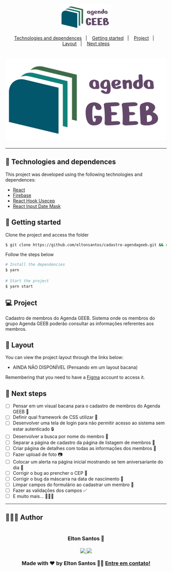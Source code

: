 <p align="center">
  <img alt="Agenda GEEB" src=".github/logo.png" width="160px">
</p>

<p align="center">
  <a href="#-technologies-and-dependences">Technologies and dependences</a>&nbsp;&nbsp;&nbsp;|&nbsp;&nbsp;&nbsp;
  <a href="#-getting-started">Getting started</a>&nbsp;&nbsp;&nbsp;|&nbsp;&nbsp;&nbsp;
  <a href="#-project">Project</a>&nbsp;&nbsp;&nbsp;|&nbsp;&nbsp;&nbsp;
  <a href="#-layout">Layout</a>&nbsp;&nbsp;&nbsp;|&nbsp;&nbsp;&nbsp;
  <a href="#-next-steps">Next steps</a>

<br>

<h1 align="center">
    <a href="https://agendageeb.vercel.app" target="_blank">
      <img alt="Agenda GEEB" title="Agenda GEEB" src=".github/logo_branco.png" />
    </a>
</h1>

---

## 🧪 Technologies and dependences

This project was developed using the following technologies and dependences:

- [React](https://reactjs.org)
- [Firebase](https://firebase.google.com/)
- [React Hook Usecep](https://github.com/tawsbob/react-hook-useCep/)
- [React Input Date Mask](https://github.com/elter1109/react-input-date-mask/)

## 🚀 Getting started

Clone the project and access the folder

```bash
$ git clone https://github.com/eltonsantos/cadastro-agendageeb.git && cd cadastro-agendageeb
```

Follow the steps below
```bash
# Install the dependencies
$ yarn

# Start the project
$ yarn start
```

## 💻 Project

Cadastro de membros do Agenda GEEB. Sistema onde os membros do grupo Agenda GEEB poderão consultar as informações referentes aos membros.

## 🔖 Layout

You can view the project layout through the links below:

- AINDA NÃO DISPONÍVEL (Pensando em um layout bacana)

Remembering that you need to have a [Figma](http://figma.com/) account to access it.

## 🐾 Next steps

- [ ] Pensar em um visual bacana para o cadastro de membros do Agenda GEEB 💭
- [ ] Definir qual framework de CSS utilizar 💅
- [ ] Desenvolver uma tela de login para não permitir acesso ao sistema sem estar autenticado 🔒
- [ ] Desenvolver a busca por nome do membro 🔎
- [ ] Separar a página de cadastro da página de listagem de membros 📌
- [ ] Criar página de detalhes com todas as informações dos membros 💾
- [ ] Fazer upload de foto 📷
- [ ] Colocar um alerta na página inicial mostrando se tem aniversariante do dia 📆
- [ ] Corrigir o bug ao prencher o CEP 🐛
- [ ] Corrigir o bug da máscarra na data de nascimento 🐛
- [ ] Limpar campos do formulário ao cadastrar um membro 🧹
- [ ] Fazer as validações dos campos ✅
- [ ] E muito mais... 💜💪🏼

---

## 👨🏻‍💻 Author

<h3 align="center">
  <img style="border-radius: 50%" src="https://avatars3.githubusercontent.com/u/1292594?s=460&u=0b1bfb0fc81256c59dc33f31ce344231bd5a5286&v=4" width="100px;" alt=""/>
  <br/>
  <strong>Elton Santos</strong> 🚀
  <br/>
  <br/>

 <a href="https://www.linkedin.com/in/eltonmelosantos" alt="LinkedIn" target="blank">
    <img src="https://img.shields.io/badge/-LinkedIn-blue?style=flat-square&logo=Linkedin&logoColor=white" />
  </a>

  <a href="mailto:elton.melo.santos@gmail.com?subject=Olá%20Elton" alt="Email" target="blank">
    <img src="https://img.shields.io/badge/-Gmail-c14438?style=flat-square&logo=Gmail&logoColor=white&link=mailto:elton.melo.santos@gmail.com" />
  </a>

<br/>

Made with ❤️ by Elton Santos 👋🏽 [Entre em contato!](https://www.linkedin.com/in/eltonmelosantos/)

</h3>
